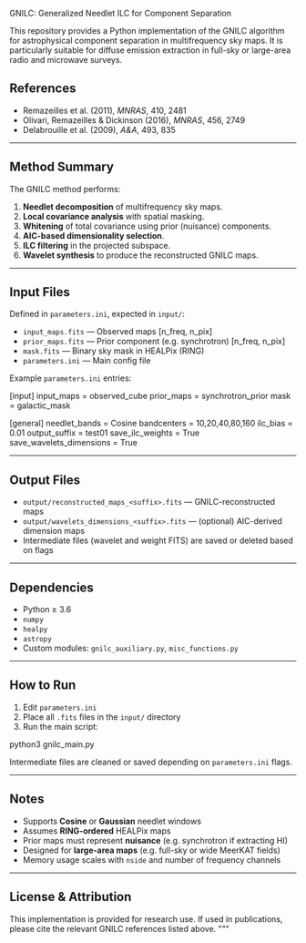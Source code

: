 GNILC: Generalized Needlet ILC for Component Separation

This repository provides a Python implementation of the GNILC algorithm for astrophysical component separation in multifrequency sky maps. It is particularly suitable for diffuse emission extraction in full-sky or large-area radio and microwave surveys.

## References

- Remazeilles et al. (2011), *MNRAS*, 410, 2481  
- Olivari, Remazeilles & Dickinson (2016), *MNRAS*, 456, 2749  
- Delabrouille et al. (2009), *A&A*, 493, 835

---

## Method Summary

The GNILC method performs:

1. **Needlet decomposition** of multifrequency sky maps.
2. **Local covariance analysis** with spatial masking.
3. **Whitening** of total covariance using prior (nuisance) components.
4. **AIC-based dimensionality selection**.
5. **ILC filtering** in the projected subspace.
6. **Wavelet synthesis** to produce the reconstructed GNILC maps.

---

## Input Files

Defined in `parameters.ini`, expected in `input/`:

- `input_maps.fits` — Observed maps [n_freq, n_pix]  
- `prior_maps.fits` — Prior component (e.g. synchrotron) [n_freq, n_pix]  
- `mask.fits` — Binary sky mask in HEALPix (RING)  
- `parameters.ini` — Main config file

Example `parameters.ini` entries:

[input]
input_maps = observed_cube
prior_maps = synchrotron_prior
mask = galactic_mask

[general]
needlet_bands = Cosine
bandcenters = 10,20,40,80,160
ilc_bias = 0.01
output_suffix = test01
save_ilc_weights = True
save_wavelets_dimensions = True



---

## Output Files

- `output/reconstructed_maps_<suffix>.fits` — GNILC-reconstructed maps  
- `output/wavelets_dimensions_<suffix>.fits` — (optional) AIC-derived dimension maps  
- Intermediate files (wavelet and weight FITS) are saved or deleted based on flags

---

## Dependencies

- Python ≥ 3.6  
- `numpy`  
- `healpy`  
- `astropy`  
- Custom modules: `gnilc_auxiliary.py`, `misc_functions.py`

---

## How to Run

1. Edit `parameters.ini`
2. Place all `.fits` files in the `input/` directory
3. Run the main script:

python3 gnilc_main.py


Intermediate files are cleaned or saved depending on `parameters.ini` flags.

---

##  Notes

- Supports **Cosine** or **Gaussian** needlet windows  
- Assumes **RING-ordered** HEALPix maps  
- Prior maps must represent **nuisance** (e.g. synchrotron if extracting HI)  
- Designed for **large-area maps** (e.g. full-sky or wide MeerKAT fields)  
- Memory usage scales with `nside` and number of frequency channels

---

## License & Attribution

This implementation is provided for research use. If used in publications, please cite the relevant GNILC references listed above.
"""

